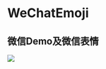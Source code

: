 # WeChatEmoji
## 微信Demo及微信表情
![](https://github.com/ChaosXusu/WeChatEmoji/blob/master/Screenshot_20160723-180530.png)
